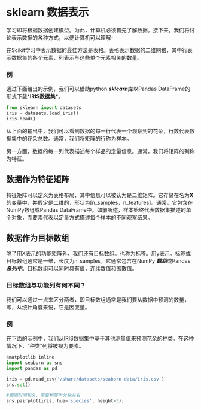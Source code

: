 # sklearn 数据表示

学习即将根据数据创建模型。为此，计算机必须首先了解数据。接下来，我们将讨论表示数据的各种方式，以便计算机可以理解-

在Scikit学习中表示数据的最佳方法是表格。表格表示数据的二维网格，其中行表示数据集的各个元素，列表示与这些单个元素相关的数量。

### 例

通过下面给出的示例，我们可以借助python ***sklearn***库以Pandas DataFrame的形式下载***IRIS数据集\***。

```python
from sklearn import datasets
iris = datasets.load_iris()
iris.head()
```


从上面的输出中，我们可以看到数据的每一行代表一个观察到的花朵，行数代表数据集中的花朵总数。通常，我们将矩阵的行称为样本。

另一方面，数据的每一列代表描述每个样品的定量信息。通常，我们将矩阵的列称为特征。

## 数据作为特征矩阵

特征矩阵可以定义为表格布局，其中信息可以被认为是二维矩阵。它存储在名为**X**的变量中，并假定是二维的，形状为[n_samples，n_features]。通常，它包含在NumPy数组或Pandas DataFrame中。如前所述，样本始终代表数据集描述的单个对象，而要素代表以定量方式描述每个样本的不同观察结果。

## 数据作为目标数组

除了用X表示的功能矩阵外，我们还有目标数组。也称为标签。用y表示。标签或目标数组通常是一维，长度为n_samples。它通常包含在NumPy ***数组***或Pandas ***系列中***。目标数组可以同时具有值，连续数值和离散值。

### 目标数组与功能列有何不同？

我们可以通过一点来区分两者，即目标数组通常是我们要从数据中预测的数量，即，从统计角度来说，它是因变量。

### 例

在下面的示例中，我们从IRIS数据集中基于其他测量值来预测花朵的种类。在这种情况下，“种类”列将被视为要素。

```python
%matplotlib inline
import seaborn as sns
import pandas as pd

iris = pd.read_csv('/share/datasets/seaborn-data/iris.csv')
sns.set()

#画图时间较久，需要稍等半分钟左右
sns.pairplot(iris, hue='species', height=3);
```